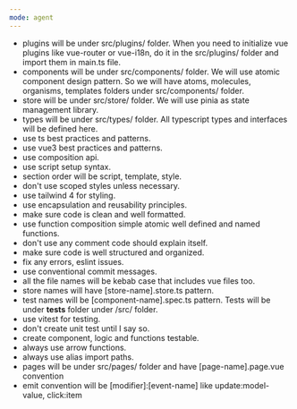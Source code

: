 ```yaml
---
mode: agent
---
```

- plugins will be under src/plugins/ folder. When you need to initialize vue plugins like vue-router or vue-i18n, do it in the src/plugins/ folder and import them in main.ts file.
- components will be under src/components/ folder. We will use atomic component design pattern. So we will have atoms, molecules, organisms, templates folders under src/components/ folder.
- store will be under src/store/ folder. We will use pinia as state management library.
- types will be under src/types/ folder. All typescript types and interfaces will be defined here.
- use ts best practices and patterns.
- use vue3 best practices and patterns.
- use composition api.
- use script setup syntax.
- section order will be script, template, style.
- don't use scoped styles unless necessary.
- use tailwind 4 for styling.
- use encapsulation and reusability principles.
- make sure code is clean and well formatted.
- use function composition simple atomic well defined and named functions.
- don't use any comment code should explain itself.
- make sure code is well structured and organized.
- fix any errors, eslint issues.
- use conventional commit messages.
- all the file names will be kebab case that includes vue files too.
- store names will have [store-name].store.ts pattern.
- test names will be [component-name].spec.ts pattern. Tests will be under __tests__ folder under /src/ folder.
- use vitest for testing.
- don't create unit test until I say so.
- create component, logic and functions testable.
- always use arrow functions.
- always use alias import paths.
- pages will be under src/pages/ folder and have [page-name].page.vue convention
- emit convention will be [modifier]:[event-name] like update:model-value, click:item

